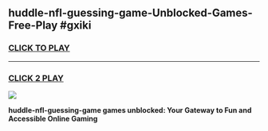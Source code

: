 
## huddle-nfl-guessing-game-Unblocked-Games-Free-Play #gxiki
<h3>
<a href="https://us.freeplayer.one?title=huddle-nfl-guessing-game&ref=9M">CLICK TO PLAY</a></h3>
<hr>

<h3>
<a href="https://us.freeplayer.one?title=huddle-nfl-guessing-game&ref=9M">CLICK 2 PLAY</a>
  
</h3>

<a href="https://us.freeplayer.one?title=huddle-nfl-guessing-game&ref=9M"><img src="https://clearcache.store/games.png"></a>


**huddle-nfl-guessing-game games unblocked: Your Gateway to Fun and Accessible Online Gaming**
